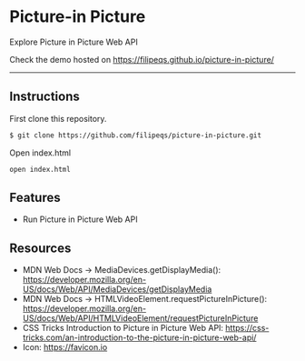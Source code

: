 # Picture-in Picture

Explore Picture in Picture Web API

Check the demo hosted on https://filipeqs.github.io/picture-in-picture/

---

## Instructions

First clone this repository.

```bash
$ git clone https://github.com/filipeqs/picture-in-picture.git
```

Open index.html

```bash
open index.html
```

## Features

- Run Picture in Picture Web API

## Resources

- MDN Web Docs -> MediaDevices.getDisplayMedia(): https://developer.mozilla.org/en-US/docs/Web/API/MediaDevices/getDisplayMedia
- MDN Web Docs -> HTMLVideoElement.requestPictureInPicture(): https://developer.mozilla.org/en-US/docs/Web/API/HTMLVideoElement/requestPictureInPicture
- CSS Tricks Introduction to Picture in Picture Web API: https://css-tricks.com/an-introduction-to-the-picture-in-picture-web-api/
- Icon: https://favicon.io
